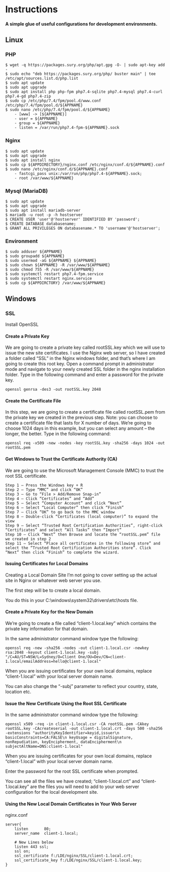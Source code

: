 # Instructions
#### A simple glue of useful configurations for development environments.

## Linux

### PHP
```
$ wget -q https://packages.sury.org/php/apt.gpg -O- | sudo apt-key add -
$ sudo echo "deb https://packages.sury.org/php/ buster main" | tee /etc/apt/sources.list.d/php.list
$ sudo apt update
$ sudo apt upgrade
$ sudo apt install php php-fpm php7.4-sqlite php7.4-mysql php7.4-curl php7.4-gd php7.4-zip
$ sudo cp /etc/php/7.4/fpm/pool.d/www.conf /etc/php/7.4/fpm/pool.d/${APPNAME}
$ sudo nano /etc/php/7.4/fpm/pool.d/${APPNAME}
    - [www] -> [${APPNAME}]
    - user = ${APPNAME}
    - group = ${APPNAME}
    - listen = /var/run/php7.4-fpm-${APPNAME}.sock
```

### Nginx
```
$ sudo apt update
$ sudo apt upgrade
$ sudo apt install nginx
$ sudo cp ${APPDIRECTORY}/nginx.conf /etc/nginx/conf.d/${APPNAME}.conf
$ sudo nano /etc/nginx/conf.d/${APPNAME}.conf
    - fastcgi_pass unix:/var/run/php/php7.4-${APPNAME}.sock;
    - root /var/www/${APPNAME}
```

### Mysql (MariaDB)
```
$ sudo apt update
$ sudo apt upgrade
$ sudo apt install mariadb-server
$ mariadb -u root -p -h hostserver
$ CREATE USER 'user'@'hostserver' IDENTIFIED BY 'password';
$ CREATE DATABASE databasename;
$ GRANT ALL PRIVILEGES ON databasename.* TO 'username'@'hostserver';
```

### Environment
```
$ sudo adduser ${APPNAME}
$ sudo groupadd ${APPNAME}
$ sudo usermod -aG ${APPNAME} ${APPNAME}
$ sudo chown ${APPNAME} -R /var/www/${APPNAME}
$ sudo chmod 755 -R /var/www/${APPNAME}
$ sudo systemctl restart php7.4-fpm.service
$ sudo systemctl restart nginx.service
$ sudo cp ${APPDIRCTORY} /var/www/${APPNAME}
```


## Windows

### SSL

Install OpenSSL

#### Create a Private Key

We are going to create a private key called rootSSL.key which we will use to issue the new site certificates.
I use the Nginx web server, so I have created a folder called “SSL” in the Nginx windows folder, and that’s where I am going to create this root key.
Open a command prompt in administrator mode and navigate to your newly created SSL folder in the nginx installation folder.
Type in the following command and enter a password for the private key.
```
openssl genrsa -des3 -out rootSSL.key 2048
```

#### Create the Certificate File

In this step, we are going to create a certificate file called rootSSL.pem from the private key we created in the previous step.
Note: you can choose to create a certificate file that lasts for X number of days. We’re going to choose 1024 days in this example, but you can select any amount – the longer, the better.
Type in the following command:
```
openssl req -x509 -new -nodes -key rootSSL.key -sha256 -days 1024 -out rootSSL.pem
```

#### Get Windows to Trust the Certificate Authority (CA)
We are going to use the Microsoft Management Console (MMC) to trust the root SSL certificate.
```
Step 1 – Press the Windows key + R
Step 2 – Type “MMC” and click “OK”
Step 3 – Go to “File > Add/Remove Snap-in”
Step 4 – Click “Certificates” and “Add”
Step 5 – Select “Computer Account” and click “Next”
Step 6 – Select “Local Computer” then click “Finish”
Step 7 – Click “OK” to go back to the MMC window
Step 8 – Double-click “Certificates (local computer)” to expand the view
Step 9 – Select “Trusted Root Certification Authorities”, right-click “Certificates” and select “All Tasks” then “Import”
Step 10 – Click “Next” then Browse and locate the “rootSSL.pem” file we created in step 2
Step 11 – Select “Place all certificates in the following store” and select the “Trusted Root Certification Authorities store”. Click “Next” then click “Finish” to complete the wizard.
```

#### Issuing Certificates for Local Domains
Creating a Local Domain Site
I’m not going to cover setting up the actual site in Nginx or whatever web server you use.

The first step will be to create a local domain.

You do this in your C:\windows\system32\drivers\etc\hosts file.

#### Create a Private Key for the New Domain
We’re going to create a file called “client-1.local.key” which contains the private key information for that domain.

In the same administrator command window type the following:
```
openssl req -new -sha256 -nodes -out client-1.local.csr -newkey rsa:2048 -keyout client-1.local.key -subj "/C=AU/ST=NSW/L=Sydney/O=Client One/OU=Dev/CN=client-1.local/emailAddress=hello@client-1.local"
```
When you are issuing certificates for your own local domains, replace “client-1.local” with your local server domain name.

You can also change the “-subj” parameter to reflect your country, state, location etc.

#### Issue the New Certificate Using the Root SSL Certificate
In the same administrator command window type the following:
```
openssl x509 -req -in client-1.local.csr -CA rootSSL.pem -CAkey rootSSL.key -CAcreateserial -out client-1.local.crt -days 500 -sha256 -extensions "authorityKeyIdentifier=keyid,issuer\n basicConstraints=CA:FALSE\n keyUsage = digitalSignature, nonRepudiation, keyEncipherment, dataEncipherment\n  subjectAltName=DNS:client-1.local"
```
When you are issuing certificates for your own local domains, replace “client-1.local” with your local server domain name.

Enter the password for the root SSL certificate when prompted.

You can see all the files we have created; “client-1.local.crt” and “client-1.local.key” are the files you will need to add to your web server configuration for the local development site.

#### Using the New Local Domain Certificates in Your Web Server

nginx.conf
```
server{
    listen       80;
    server_name  client-1.local;

    # New Lines below
    listen 443 ssl;	
    ssl on;
    ssl_certificate f:/LDE/nginx/SSL/client-1.local.crt;
    ssl_certificate_key f:/LDE/nginx/SSL/client-1.local.key;
}
```
          
